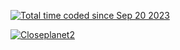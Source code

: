 <a href="https://wakatime.com/@7edd112c-505c-4e0f-a2fe-91ceb97e8cd4"><img src="https://wakatime.com/badge/user/7edd112c-505c-4e0f-a2fe-91ceb97e8cd4.svg" alt="Total time coded since Sep 20 2023" /></a>

[![Closeplanet2](https://github-readme-stats.vercel.app/api?username=Closeplanet2&show_icons=true&theme=tokyonight&count_private=true)]([https://github.com/Closeplanet2])
